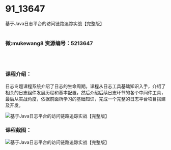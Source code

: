 # 91_13647
基于Java日志平台的访问链路追踪实战【完整版】
<br/></br>
<h3>微:mukewang8 资源编号：5213647</h3>
<br/></br>
<h3>课程介绍：</h3>
<p>日志专题课程系统介绍了日志的生命周期。课程从日志工具基础知识入手，介绍了相关的日志组件发展历程和基本配置，然后介绍后续日志环节的各个中间件工具，最后从实战角度，依据前面所学习的基础知识，完成一个完整的日志平台项目搭建及开发。</p>
<p><img src="https://www.ko996.com/wp-content/uploads/img/2020/06/1-22-300x183.png" alt="基于Java日志平台的访问链路追踪实战【完整版】"></p>
<div class="info-desc">
<h3>课程截图：</h3>
<p><img src="https://www.ko996.com/wp-content/uploads/img/2020/06/2-25.png" alt="基于Java日志平台的访问链路追踪实战【完整版】"></p>


			
</div>
